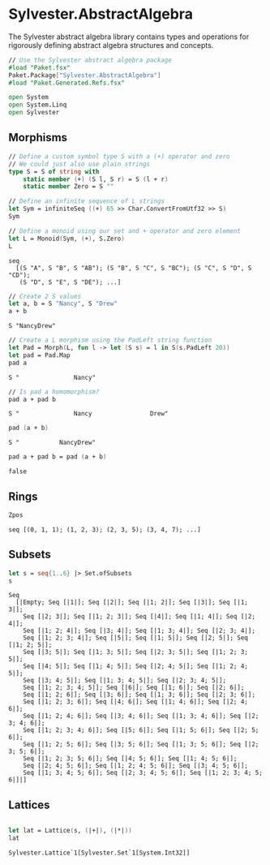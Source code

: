 # Sylvester.AbstractAlgebra
The Sylvester abstract algebra library contains types and operations for rigorously defining abstract algebra structures and concepts.

```fsharp
// Use the Sylvester abstract algebra package
#load "Paket.fsx"
Paket.Package["Sylvester.AbstractAlgebra"] 
#load "Paket.Generated.Refs.fsx"

open System 
open System.Linq
open Sylvester
```

## Morphisms

```fsharp
// Define a custom symbol type S with a (+) operator and zero
// We could just also use plain strings
type S = S of string with
    static member (+) (S l, S r) = S (l + r)
    static member Zero = S ""

// Define an infinite sequence of L strings
let Sym = infiniteSeq ((+) 65 >> Char.ConvertFromUtf32 >> S)
Sym
```


```fsharp
// Define a monoid using our set and + operator and zero element
let L = Monoid(Sym, (+), S.Zero)
L
```




    seq
      [(S "A", S "B", S "AB"); (S "B", S "C", S "BC"); (S "C", S "D", S "CD");
       (S "D", S "E", S "DE"); ...]




```fsharp
// Create 2 S values
let a, b = S "Nancy", S "Drew"
a + b
```




    S "NancyDrew"




```fsharp
// Create a L morphism using the PadLeft string function
let Pad = Morph(L, fun l -> let (S s) = l in S(s.PadLeft 20))
let pad = Pad.Map
pad a
```




    S "               Nancy"




```fsharp
// Is pad a homomorphism?
pad a + pad b
```




    S "               Nancy                Drew"




```fsharp
pad (a + b)
```




    S "           NancyDrew"




```fsharp
pad a + pad b = pad (a + b)
```




    false



## Rings
```fsharp
Zpos
```




    seq [(0, 1, 1); (1, 2, 3); (2, 3, 5); (3, 4, 7); ...]


## Subsets

```fsharp
let s = seq{1..6} |> Set.ofSubsets
s
```




    Seq
      [|Empty; Seq [|1|]; Seq [|2|]; Seq [|1; 2|]; Seq [|3|]; Seq [|1; 3|];
        Seq [|2; 3|]; Seq [|1; 2; 3|]; Seq [|4|]; Seq [|1; 4|]; Seq [|2; 4|];
        Seq [|1; 2; 4|]; Seq [|3; 4|]; Seq [|1; 3; 4|]; Seq [|2; 3; 4|];
        Seq [|1; 2; 3; 4|]; Seq [|5|]; Seq [|1; 5|]; Seq [|2; 5|]; Seq [|1; 2; 5|];
        Seq [|3; 5|]; Seq [|1; 3; 5|]; Seq [|2; 3; 5|]; Seq [|1; 2; 3; 5|];
        Seq [|4; 5|]; Seq [|1; 4; 5|]; Seq [|2; 4; 5|]; Seq [|1; 2; 4; 5|];
        Seq [|3; 4; 5|]; Seq [|1; 3; 4; 5|]; Seq [|2; 3; 4; 5|];
        Seq [|1; 2; 3; 4; 5|]; Seq [|6|]; Seq [|1; 6|]; Seq [|2; 6|];
        Seq [|1; 2; 6|]; Seq [|3; 6|]; Seq [|1; 3; 6|]; Seq [|2; 3; 6|];
        Seq [|1; 2; 3; 6|]; Seq [|4; 6|]; Seq [|1; 4; 6|]; Seq [|2; 4; 6|];
        Seq [|1; 2; 4; 6|]; Seq [|3; 4; 6|]; Seq [|1; 3; 4; 6|]; Seq [|2; 3; 4; 6|];
        Seq [|1; 2; 3; 4; 6|]; Seq [|5; 6|]; Seq [|1; 5; 6|]; Seq [|2; 5; 6|];
        Seq [|1; 2; 5; 6|]; Seq [|3; 5; 6|]; Seq [|1; 3; 5; 6|]; Seq [|2; 3; 5; 6|];
        Seq [|1; 2; 3; 5; 6|]; Seq [|4; 5; 6|]; Seq [|1; 4; 5; 6|];
        Seq [|2; 4; 5; 6|]; Seq [|1; 2; 4; 5; 6|]; Seq [|3; 4; 5; 6|];
        Seq [|1; 3; 4; 5; 6|]; Seq [|2; 3; 4; 5; 6|]; Seq [|1; 2; 3; 4; 5; 6|]|]



## Lattices


```fsharp

let lat = Lattice(s, (|+|), (|*|))
lat
```




    Sylvester.Lattice`1[Sylvester.Set`1[System.Int32]]




```fsharp

```

